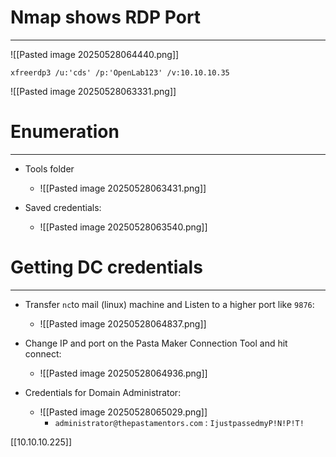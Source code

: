 # Nmap shows RDP Port
---

![[Pasted image 20250528064440.png]]

`xfreerdp3 /u:'cds' /p:'OpenLab123' /v:10.10.10.35`

![[Pasted image 20250528063331.png]]


# Enumeration
---
- Tools folder
	- ![[Pasted image 20250528063431.png]]

- Saved credentials:
	- ![[Pasted image 20250528063540.png]]

# Getting DC credentials
----
- Transfer `nc`to mail (linux) machine and Listen to a higher port like `9876`:
	- ![[Pasted image 20250528064837.png]]
- Change IP and port on the Pasta Maker Connection Tool and hit connect:
	- ![[Pasted image 20250528064936.png]]

- Credentials for Domain Administrator:
	- ![[Pasted image 20250528065029.png]]
		- `administrator@thepastamentors.com` : `IjustpassedmyP!N!P!T!`

[[10.10.10.225]]
